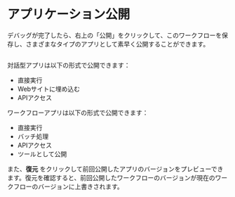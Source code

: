 # アプリケーション公開

デバッグが完了したら、右上の「公開」をクリックして、このワークフローを保存し、さまざまなタイプのアプリとして素早く公開することができます。

<figure><img src="https://assets-docs.dify.ai/dify-enterprise-mintlify/jp/guides/workflow/ea40850e9b8cc216b540362a7425ac5c.png" alt=""><figcaption></figcaption></figure>

対話型アプリは以下の形式で公開できます：

* 直接実行
* Webサイトに埋め込む
* APIアクセス

ワークフローアプリは以下の形式で公開できます：

* 直接実行
* バッチ処理
* APIアクセス
* ツールとして公開

また、**復元** をクリックして前回公開したアプリのバージョンをプレビューできます。復元を確認すると、前回公開したワークフローのバージョンが現在のワークフローのバージョンに上書きされます。